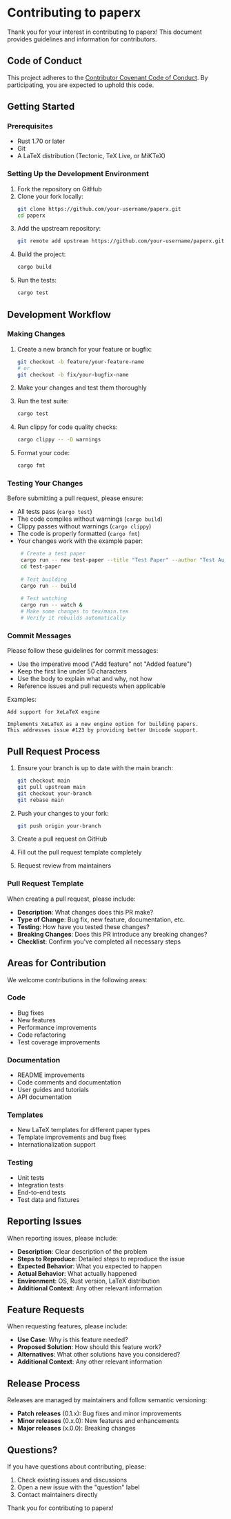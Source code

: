 # Contributing to paperx

Thank you for your interest in contributing to paperx! This document provides guidelines and information for contributors.

## Code of Conduct

This project adheres to the [Contributor Covenant Code of Conduct](CODE_OF_CONDUCT.md). By participating, you are expected to uphold this code.

## Getting Started

### Prerequisites

- Rust 1.70 or later
- Git
- A LaTeX distribution (Tectonic, TeX Live, or MiKTeX)

### Setting Up the Development Environment

1. Fork the repository on GitHub
2. Clone your fork locally:
   ```bash
   git clone https://github.com/your-username/paperx.git
   cd paperx
   ```
3. Add the upstream repository:
   ```bash
   git remote add upstream https://github.com/your-username/paperx.git
   ```
4. Build the project:
   ```bash
   cargo build
   ```
5. Run the tests:
   ```bash
   cargo test
   ```

## Development Workflow

### Making Changes

1. Create a new branch for your feature or bugfix:
   ```bash
   git checkout -b feature/your-feature-name
   # or
   git checkout -b fix/your-bugfix-name
   ```

2. Make your changes and test them thoroughly
3. Run the test suite:
   ```bash
   cargo test
   ```
4. Run clippy for code quality checks:
   ```bash
   cargo clippy -- -D warnings
   ```
5. Format your code:
   ```bash
   cargo fmt
   ```

### Testing Your Changes

Before submitting a pull request, please ensure:

- All tests pass (`cargo test`)
- The code compiles without warnings (`cargo build`)
- Clippy passes without warnings (`cargo clippy`)
- The code is properly formatted (`cargo fmt`)
- Your changes work with the example paper:
  ```bash
   # Create a test paper
   cargo run -- new test-paper --title "Test Paper" --author "Test Author"
   cd test-paper
   
   # Test building
   cargo run -- build
   
   # Test watching
   cargo run -- watch &
   # Make some changes to tex/main.tex
   # Verify it rebuilds automatically
   ```

### Commit Messages

Please follow these guidelines for commit messages:

- Use the imperative mood ("Add feature" not "Added feature")
- Keep the first line under 50 characters
- Use the body to explain what and why, not how
- Reference issues and pull requests when applicable

Examples:
```
Add support for XeLaTeX engine

Implements XeLaTeX as a new engine option for building papers.
This addresses issue #123 by providing better Unicode support.
```

## Pull Request Process

1. Ensure your branch is up to date with the main branch:
   ```bash
   git checkout main
   git pull upstream main
   git checkout your-branch
   git rebase main
   ```

2. Push your changes to your fork:
   ```bash
   git push origin your-branch
   ```

3. Create a pull request on GitHub
4. Fill out the pull request template completely
5. Request review from maintainers

### Pull Request Template

When creating a pull request, please include:

- **Description**: What changes does this PR make?
- **Type of Change**: Bug fix, new feature, documentation, etc.
- **Testing**: How have you tested these changes?
- **Breaking Changes**: Does this PR introduce any breaking changes?
- **Checklist**: Confirm you've completed all necessary steps

## Areas for Contribution

We welcome contributions in the following areas:

### Code
- Bug fixes
- New features
- Performance improvements
- Code refactoring
- Test coverage improvements

### Documentation
- README improvements
- Code comments and documentation
- User guides and tutorials
- API documentation

### Templates
- New LaTeX templates for different paper types
- Template improvements and bug fixes
- Internationalization support

### Testing
- Unit tests
- Integration tests
- End-to-end tests
- Test data and fixtures

## Reporting Issues

When reporting issues, please include:

- **Description**: Clear description of the problem
- **Steps to Reproduce**: Detailed steps to reproduce the issue
- **Expected Behavior**: What you expected to happen
- **Actual Behavior**: What actually happened
- **Environment**: OS, Rust version, LaTeX distribution
- **Additional Context**: Any other relevant information

## Feature Requests

When requesting features, please include:

- **Use Case**: Why is this feature needed?
- **Proposed Solution**: How should this feature work?
- **Alternatives**: What other solutions have you considered?
- **Additional Context**: Any other relevant information

## Release Process

Releases are managed by maintainers and follow semantic versioning:

- **Patch releases** (0.1.x): Bug fixes and minor improvements
- **Minor releases** (0.x.0): New features and enhancements
- **Major releases** (x.0.0): Breaking changes

## Questions?

If you have questions about contributing, please:

1. Check existing issues and discussions
2. Open a new issue with the "question" label
3. Contact maintainers directly

Thank you for contributing to paperx!
